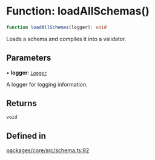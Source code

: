 # Function: loadAllSchemas()

```ts
function loadAllSchemas(logger): void
```

Loads a schema and compiles it into a validator.

## Parameters

• **logger**: [`Logger`](../interfaces/Logger.md)

A logger for logging information.

## Returns

`void`

## Defined in

[packages/core/src/schema.ts:92](https://github.com/vramework/vramework/blob/725723db2d3435e2df2b809e6609ff26f8be368c/packages/core/src/schema.ts#L92)
